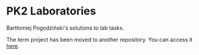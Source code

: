 # PK2 Laboratories

Bartłomiej Pogodziński's solutions to lab tasks.

The term project has been moved to another repository. You can access it [here](https://github.com/BartekPog/TextRank-tfidf-extractor).
